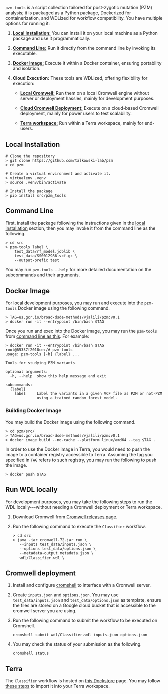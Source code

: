 `pzm-tools` is a script collection tailored for post-zygotic mutation (PZM) analysis; 
it is packaged as a Python package, Dockerized for containerization, 
and WDLized for workflow compatibility. 
You have multiple options for running it:

1. [**Local Installation:**](#local-installation)
   You can install it on your local machine as a Python package and 
   use it programmatically.

2. [**Command Line:**](#command-line)
   Run it directly from the command line by invoking its executable.

3. [**Docker Image:**](#docker-image) 
   Execute it within a Docker container, ensuring portability and isolation.

4. **Cloud Execution:** 
   These tools are WDLized, offering flexibility for execution:

   - [**Local Cromwell:**](#run-wdl-locally) 
     Run them on a local Cromwell engine without server or 
     deployment hassles, mainly for development purposes.

   - [**Cloud Cromwell Deployment:**](#cromwell-deployment) 
     Execute on a cloud-based Cromwell deployment, mainly for power users to test scalability.

   - [**Terra workspace:**](#terra) 
     Run within a Terra workspace, mainly for end-users.


## Local Installation

```shell
# Clone the repository
> git clone https://github.com/talkowski-lab/pzm 
> cd pzm

# Create a virtual environment and activate it.
> virtualenv .venv
> source .venv/bin/activate

# Install the package
> pip install src/pzm_tools 
```

## Command Line

First, install the package following the instructions given in the
[local installation](#local-installation) section, then you
may invoke it from the command line as the following.

```shell
> cd src
> pzm-tools label \ 
    test_data/rf_model.joblib \
    test_data/SS0012986.vcf.gz \
    --output-prefix test
```

You may run `pzm-tools --help` for more detailed documentation
on the subcommands and their arguments.

## Docker Image

For local development purposes, you may run and execute into the `pzm-tools` 
Docker image using the following command.

```shell
> TAG=us.gcr.io/broad-dsde-methods/vjalili/pzm:v0.1
> docker run -it --entrypoint /bin/bash $TAG
```

Once you run and exec into the Docker image, you may run the 
`pzm-tools` from [command line as this](#command-line). For example:

```shell
> docker run -it --entrypoint /bin/bash $TAG
root@65337f2018ce:/# pzm-tools
usage: pzm-tools [-h] {label} ...

Tools for studying PZM variants

optional arguments:
  -h, --help  show this help message and exit

subcommands:
  {label}
    label     Label the variants in a given VCF file as PZM or not-PZM
              using a trained random forest model.

```

### Building Docker Image

You may build the Docker image using the following command.

```shell
> cd pzm/src/
> TAG=us.gcr.io/broad-dsde-methods/vjalili/pzm:v0.1
> docker image build --no-cache --platform linux/amd64 --tag $TAG .
```

In order to use the Docker image in Terra, you would need to 
push the image to a container registry accessible to Terra.
Assuming the tag you specified in `TAG` refers to such registry, 
you may run the following to push the image. 

```shell
> docker push $TAG
```

## Run WDL locally

For development purposes, you may take the following steps to 
run the WDL locally---without needing a Cromwell deployment or Terra workspace. 

1. Download Cromwell from 
   [Cromwell releases page](https://github.com/broadinstitute/cromwell/releases).

2. Run the following command to execute the `Classifier` workflow.
   ```shell
   > cd src
   > java -jar cromwell-72.jar run \
      --inputs test_data/inputs.json \
      --options test_data/options.json \
      --metadata-output metadata.json \
      wdl/Classifier.wdl \ 
   ```


## Cromwell deployment

1. Install and configure [cromshell](https://github.com/broadinstitute/cromshell)
   to interface with a Cromwell server.

2. Create `inputs.json` and `options.json`. 
   You may use `test_data/inputs.json` and `test_data/options.json` as template, 
   ensure the files are stored on a Google cloud bucket that is accessible to the 
   cromwell server you are using.

3. Run the following command to submit the workflow to be executed on Cromshell.

   ```shell
   cromshell submit wdl/Classifier.wdl inputs.json options.json
   ```
   
4. You may check the status of your submission as the following.

   ```shell
   cromshell status
   ```

## Terra

The `Classifier` workflow is hosted on 
[this Dockstore](https://dockstore.org/my-workflows/github.com/talkowski-lab/pzm/Classifier)
page. You may follow 
[these steps](https://support.terra.bio/hc/en-us/articles/360038137292--How-to-import-a-workflow-and-its-parameter-file-from-Dockstore-into-Terra)
to import it into your Terra workspace.
